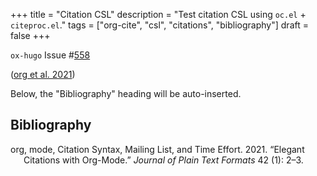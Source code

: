 +++
title = "Citation CSL"
description = "Test citation CSL using `oc.el` + `citeproc.el`."
tags = ["org-cite", "csl", "citations", "bibliography"]
draft = false
+++

`ox-hugo` Issue #[558](https://github.com/kaushalmodi/ox-hugo/issues/558)

(<a href="#citeproc_bib_item_1">org et al. 2021</a>)

Below, the "Bibliography" heading will be auto-inserted.

## Bibliography

<style>.csl-entry{text-indent: -1.5em; margin-left: 1.5em;}</style><div class="csl-bib-body">
  <div class="csl-entry"><a id="citeproc_bib_item_1"></a>org, mode, Citation Syntax, Mailing List, and Time Effort. 2021. “Elegant Citations with Org-Mode.” <i>Journal of Plain Text Formats</i> 42 (1): 2–3.</div>
</div>
